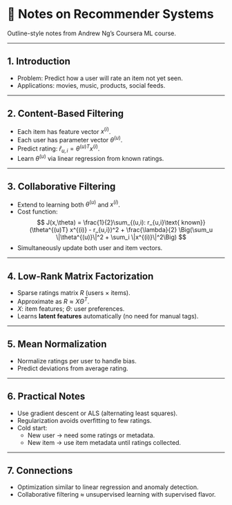 # 📓 Notes on Recommender Systems

Outline-style notes from Andrew Ng’s Coursera ML course.

---

## 1. Introduction
- Problem: Predict how a user will rate an item not yet seen.  
- Applications: movies, music, products, social feeds.  

---

## 2. Content-Based Filtering
- Each item has feature vector $x^{(i)}$.  
- Each user has parameter vector $\theta^{(u)}$.  
- Predict rating: $\hat{r}_{u,i} = \theta^{(u)T} x^{(i)}$.  
- Learn $\theta^{(u)}$ via linear regression from known ratings.  

---

## 3. Collaborative Filtering
- Extend to learning both $\theta^{(u)}$ and $x^{(i)}$.  
- Cost function:  
  $$
  J(x,\theta) = \frac{1}{2}\sum_{(u,i): r_{u,i}\text{ known}} 
  (\theta^{(u)T} x^{(i)} - r_{u,i})^2 + \frac{\lambda}{2}
  \Big(\sum_u \|\theta^{(u)}\|^2 + \sum_i \|x^{(i)}\|^2\Big)
  $$
- Simultaneously update both user and item vectors.  

---

## 4. Low-Rank Matrix Factorization
- Sparse ratings matrix $R$ (users × items).  
- Approximate as $R \approx X \Theta^T$.  
- $X$: item features; $\Theta$: user preferences.  
- Learns **latent features** automatically (no need for manual tags).  

---

## 5. Mean Normalization
- Normalize ratings per user to handle bias.  
- Predict deviations from average rating.  

---

## 6. Practical Notes
- Use gradient descent or ALS (alternating least squares).  
- Regularization avoids overfitting to few ratings.  
- Cold start:  
  - New user → need some ratings or metadata.  
  - New item → use item metadata until ratings collected.  

---

## 7. Connections
- Optimization similar to linear regression and anomaly detection.  
- Collaborative filtering ≈ unsupervised learning with supervised flavor.  
